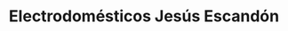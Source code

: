 ---
title: "Electrodomésticos Jesús Escandón"
url: /benia-de-onis/electrodomesticos-jesus-escandon/
shop: Haushaltsgeräte
---